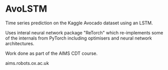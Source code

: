 # AvoLSTM
Time series prediction on the Kaggle Avocado dataset using an LSTM.

Uses interal neural network package "ReTorch" which re-implements some of the internals from PyTorch including optimisers and neural network architectures.

Work done as part of the AIMS CDT course.

aims.robots.ox.ac.uk
